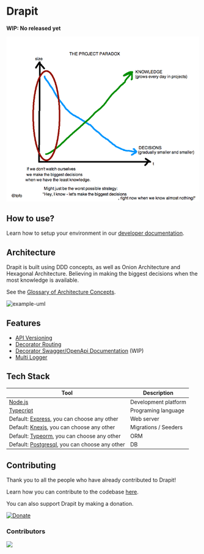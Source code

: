 
# Drapit

**WIP: No released yet**

<a href="https://twitter.com/tofo/status/512666251055742977">

  ![project-paradox](./docs/images/project-paradox.png)
</a>

## How to use?

Learn how to setup your environment in our [developer documentation](DEVELOPER.md).

## Architecture

Drapit is built using DDD concepts, as well as Onion Architecture and Hexagonal Architecture. Believing in making the biggest decisions when the most knowledge is available.

See the [Glossary of Architecture Concepts](./docs/ARCHITECTURE_CONCEPT_GLOSSARY.md).

![example-uml](http://www.plantuml.com/plantuml/proxy?cache=no&src=https://raw.githubusercontent.com/drapit/drapit/main/docs/diagrams/components.puml)

## Features

- [API Versioning](./docs/features/API_VERSIONING.md)
- [Decorator Routing](./docs/features/DECORATOR_ROUTING.md)
- [Decorator Swagger/OpenApi Documentation](./docs/features/DECORATOR_OPENAPI_DOCUMENTATION.md) (WIP)
- [Multi Logger](./docs/features/MULTI_LOGGER.md) 

## Tech Stack

| Tool | Description |
|--|--|
| [Node.js](https://nodejs.org/) | Development platform |
| [Typecript](https://www.typescriptlang.org/) | Programing language |
| Default: [Express](https://expressjs.com/), you can choose any other | Web server |
| Default: [Knexjs](https://knexjs.org/), you can choose any other | Migrations / Seeders |
| Default: [Typeorm](https://typeorm.io/), you can choose any other | ORM |
| Default: [Postgresql](https://www.postgresql.org/), you can choose any other | DB |

## Contributing

Thank you to all the people who have already contributed to Drapit!

Learn how you can contribute to the codebase [here](./CONTRIBUTING.md).

You can also support Drapit by making a donation.

[![Donate](https://img.shields.io/badge/Donate-PayPal-green.svg)](https://www.paypal.com/donate?business=2WRWS8W3V9DLE&no_recurring=0&currency_code=USD)

### Contributors

<a href="https://github.com/drapit/drapit/graphs/contributors">
  <a href="https://github.com/ModestoFiguereo" >
    <img src="https://github.com/ModestoFiguereo.png?size=35">
  </a>
</a>
